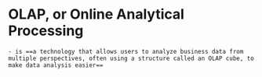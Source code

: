 # OLAP, or Online Analytical Processing
	- is ==a technology that allows users to analyze business data from multiple perspectives, often using a structure called an OLAP cube, to make data analysis easier==